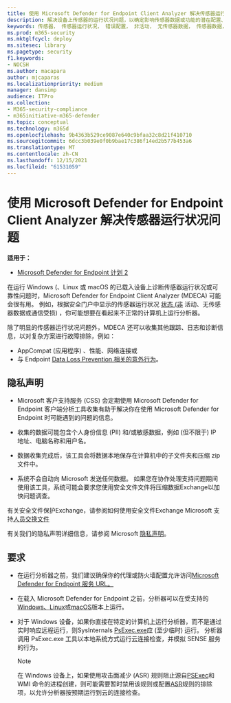 ```yaml
---
title: 使用 Microsoft Defender for Endpoint Client Analyzer 解决传感器运行状况问题
description: 解决设备上传感器的运行状况问题，以确定影响传感器数据或功能的潜在配置、环境、连接或遥测问题。
keywords: 传感器， 传感器运行状况， 错误配置， 非活动， 无传感器数据， 传感器数据， 通信受损， 通信
ms.prod: m365-security
ms.mktglfcycl: deploy
ms.sitesec: library
ms.pagetype: security
f1.keywords:
- NOCSH
ms.author: macapara
author: mjcaparas
ms.localizationpriority: medium
manager: dansimp
audience: ITPro
ms.collection:
- M365-security-compliance
- m365initiative-m365-defender
ms.topic: conceptual
ms.technology: m365d
ms.openlocfilehash: 9b4363b529ce9087e640c9bfaa32c8d21f410710
ms.sourcegitcommit: 6dcc3b039e0f0b9bae17c386f14ed2b577b453a6
ms.translationtype: MT
ms.contentlocale: zh-CN
ms.lasthandoff: 12/15/2021
ms.locfileid: "61531059"
---
```

# <a name="troubleshoot-sensor-health-using-microsoft-defender-for-endpoint-client-analyzer"></a>使用 Microsoft Defender for Endpoint Client Analyzer 解决传感器运行状况问题

**适用于：**
- [Microsoft Defender for Endpoint 计划 2](https://go.microsoft.com/fwlink/p/?linkid=2154037)

在运行 Windows (、Linux 或 macOS 的已载入设备上诊断传感器运行状况或可靠性问题时，Microsoft Defender [](/microsoft-365/security/defender-endpoint/onboard-configure) for Endpoint Client Analyzer (MDECA) 可能会很有用。 例如，根据安全门户中显示的传感器运行状况 [状态 (非](/microsoft-365/security/defender-endpoint/fix-unhealthy-sensors) 活动、无传感器数据或通信受损) ，你可能想要在看起来不正常的计算机上运行分析器。

除了明显的传感器运行状况问题外，MDECA 还可以收集其他跟踪、日志和诊断信息，以对复杂方案进行故障排除，例如：

- AppCompat (应用程序) 、性能、网络连接或
- 与 Endpoint [Data Loss Prevention 相关的意外行为](/microsoft-365/compliance/endpoint-dlp-learn-about)。

## <a name="privacy-notice"></a>隐私声明

- Microsoft 客户支持服务 (CSS) 会定期使用 Microsoft Defender for Endpoint 客户端分析工具收集有助于解决你在使用 Microsoft Defender for Endpoint 时可能遇到的问题的信息。

- 收集的数据可能包含个人身份信息 (PII) 和/或敏感数据，例如 (但不限于) IP 地址、电脑名称和用户名。

- 数据收集完成后，该工具会将数据本地保存在计算机中的子文件夹和压缩 zip 文件中。

- 系统不会自动向 Microsoft 发送任何数据。 如果您在协作处理支持问题期间使用该工具，系统可能会要求您使用安全文件文件将压缩数据Exchange以加快问题调查。

有关安全文件保护Exchange，请参阅如何使用安全文件Exchange Microsoft 支持[人员交换文件](/troubleshoot/azure/general/secure-file-exchange-transfer-files)

有关我们的隐私声明详细信息，请参阅 Microsoft [隐私声明](https://privacy.microsoft.com/privacystatement)。

## <a name="requirements"></a>要求

- 在运行分析器之前，我们建议确保你的代理或防火墙配置允许访问[Microsoft Defender for Endpoint 服务 URL。](configure-proxy-internet.md#enable-access-to-microsoft-defender-for-endpoint-service-urls-in-the-proxy-server)

- 在载入 Microsoft Defender for [](minimum-requirements.md#supported-windows-versions)Endpoint 之前，分析器可以在受支持的[Windows、Linux](microsoft-defender-endpoint-linux.md#system-requirements)或[macOS](microsoft-defender-endpoint-mac.md#system-requirements)版本上运行。

- 对于 Windows 设备，如果你直接在特定的计算机上运行分析器，而不是通过实时响应远程运行，则[](/microsoft-365/security/defender-endpoint/troubleshoot-collect-support-log)SysInternals [PsExec.exe](/sysinternals/downloads/psexec)应 (至少临时) 运行。 分析器调用 PsExec.exe 工具以本地系统方式运行云连接检查，并模拟 SENSE 服务的行为。

    > [!NOTE]
    > 在 Windows 设备上，如果使用攻击面减少 (ASR) 规则阻止源自[PSExec](attack-surface-reduction-rules-reference.md#block-process-creations-originating-from-psexec-and-wmi-commands)和 WMI 命令的进程创建，则可能需要暂时禁用该规则或配置[ASR](enable-attack-surface-reduction.md#exclude-files-and-folders-from-asr-rules)规则的排除项，以允许分析器按预期运行到云的连接检查。
